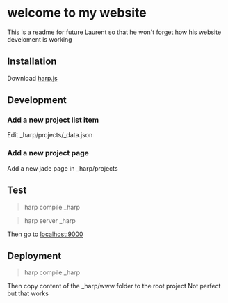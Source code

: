 # welcome to my website
This is a readme for future Laurent so that he won't forget how his website develoment is working


## Installation
Download [harp.js](http://harpjs.com/)

## Development
### Add a  new project list item
Edit _harp/projects/_data.json

### Add a new project page
Add a new jade page in _harp/projects

## Test
> harp compile _harp

> harp server _harp

Then go to [localhost:9000](http://localhost:9000/)

## Deployment
> harp compile _harp    

Then copy content of  the _harp/www folder to the root project
Not perfect but that works
